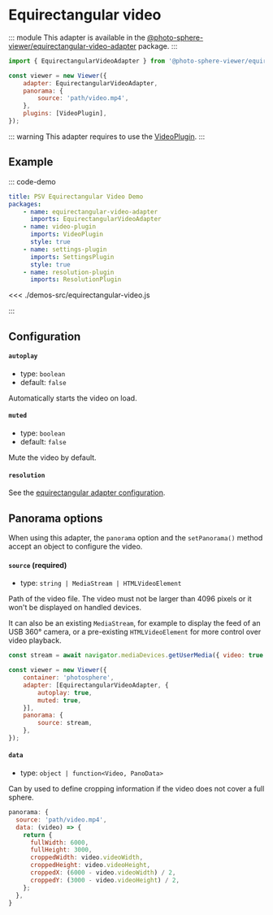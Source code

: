 # Equirectangular video

<Badges module="equirectangular-video-adapter"/>

::: module
This adapter is available in the [@photo-sphere-viewer/equirectangular-video-adapter](https://www.npmjs.com/package/@photo-sphere-viewer/equirectangular-video-adapter) package.
:::

```js
import { EquirectangularVideoAdapter } from '@photo-sphere-viewer/equirectangular-video-adapter';

const viewer = new Viewer({
    adapter: EquirectangularVideoAdapter,
    panorama: {
        source: 'path/video.mp4',
    },
    plugins: [VideoPlugin],
});
```

::: warning
This adapter requires to use the [VideoPlugin](../../plugins/video.md).
:::

## Example

::: code-demo

```yaml
title: PSV Equirectangular Video Demo
packages:
    - name: equirectangular-video-adapter
      imports: EquirectangularVideoAdapter
    - name: video-plugin
      imports: VideoPlugin
      style: true
    - name: settings-plugin
      imports: SettingsPlugin
      style: true
    - name: resolution-plugin
      imports: ResolutionPlugin
```

<<< ./demos-src/equirectangular-video.js

:::

## Configuration

#### `autoplay`

-   type: `boolean`
-   default: `false`

Automatically starts the video on load.

#### `muted`

-   type: `boolean`
-   default: `false`

Mute the video by default.

#### `resolution`

See the [equirectangular adapter configuration](./equirectangular.md#resolution).

## Panorama options

When using this adapter, the `panorama` option and the `setPanorama()` method accept an object to configure the video.

#### `source` (required)

-   type: `string | MediaStream | HTMLVideoElement`

Path of the video file. The video must not be larger than 4096 pixels or it won't be displayed on handled devices.

It can also be an existing `MediaStream`, for example to display the feed of an USB 360° camera, or a pre-existing `HTMLVideoElement` for more control over video playback.

```js
const stream = await navigator.mediaDevices.getUserMedia({ video: true });

const viewer = new Viewer({
    container: 'photosphere',
    adapter: [EquirectangularVideoAdapter, {
        autoplay: true,
        muted: true,
    }],
    panorama: {
        source: stream,
    },
});
```

#### `data`

-   type: `object | function<Video, PanoData>`

Can by used to define cropping information if the video does not cover a full sphere.

```js
panorama: {
  source: 'path/video.mp4',
  data: (video) => {
    return {
      fullWidth: 6000,
      fullHeight: 3000,
      croppedWidth: video.videoWidth,
      croppedHeight: video.videoHeight,
      croppedX: (6000 - video.videoWidth) / 2,
      croppedY: (3000 - video.videoHeight) / 2,
    };
  },
}
```
